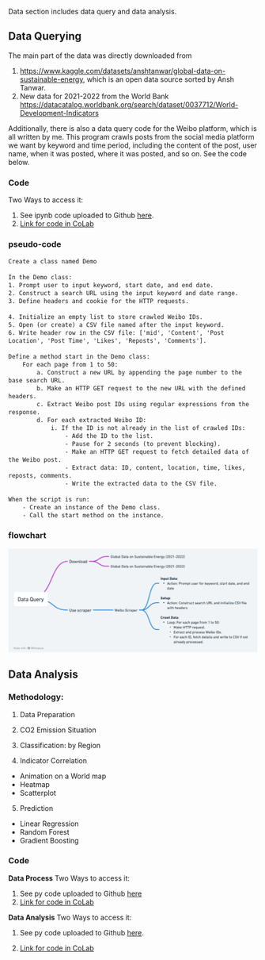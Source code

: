 Data section includes data query and data analysis.

## Data Querying
  The main part of the data was directly downloaded from
1.	 https://www.kaggle.com/datasets/anshtanwar/global-data-on-sustainable-energy, which is an open data source sorted by Ansh Tanwar. 
2.	 New data for 2021-2022 from the World Bank https://datacatalog.worldbank.org/search/dataset/0037712/World-Development-Indicators

  Additionally, there is also a data query code for the Weibo platform, which is all written by me. This program crawls posts from the social media platform we want by keyword and time period, including the content of the post, user name, when it was posted, where it was posted, and so on. See the code below.


### Code
Two Ways to access it:
1. See ipynb code uploaded to Github [here](https://github.com/Rising-Stars-by-Sunshine/STATS201_Yiming_PS2/tree/main/code/data%20query).
2. [Link for code in CoLab](https://colab.research.google.com/drive/1GVRQS_lPPvG4PGDtL9XREuSXiEv3eQit?usp=sharing)

###  pseudo-code
```
Create a class named Demo

In the Demo class:
1. Prompt user to input keyword, start date, and end date.
2. Construct a search URL using the input keyword and date range.
3. Define headers and cookie for the HTTP requests.

4. Initialize an empty list to store crawled Weibo IDs.
5. Open (or create) a CSV file named after the input keyword.
6. Write header row in the CSV file: ['mid', 'Content', 'Post Location', 'Post Time', 'Likes', 'Reposts', 'Comments'].

Define a method start in the Demo class:
    For each page from 1 to 50:
        a. Construct a new URL by appending the page number to the base search URL.
        b. Make an HTTP GET request to the new URL with the defined headers.
        c. Extract Weibo post IDs using regular expressions from the response.
        d. For each extracted Weibo ID:
            i. If the ID is not already in the list of crawled IDs:
                - Add the ID to the list.
                - Pause for 2 seconds (to prevent blocking).
                - Make an HTTP GET request to fetch detailed data of the Weibo post.
                - Extract data: ID, content, location, time, likes, reposts, comments.
                - Write the extracted data to the CSV file.

When the script is run:
    - Create an instance of the Demo class.
    - Call the start method on the instance.
```

### flowchart
![image](DataQueryCode.png)


## Data Analysis

### Methodology:
1. Data Preparation

2. CO2 Emission Situation 

3. Classification: by Region

4. Indicator Correlation
- Animation on a World map
- Heatmap
- Scatterplot

5. Prediction
- Linear Regression
- Random Forest
- Gradient Boosting

### Code

**Data Process**
Two Ways to access it:
1. See py code uploaded to Github [here]()
2.  [Link for code in CoLab](https://colab.research.google.com/drive/14pV7HPZY4tLFAsLHBs_Tk4hbmpbAdEHz?usp=sharing)

**Data Analysis**
Two Ways to access it:
1. See py code uploaded to Github [here](https://github.com/Rising-Stars-by-Sunshine/STATS201_Yiming_Research-Proposal/blob/main/code/data%20analysis/data_analysis.py).

2. [Link for code in CoLab](https://colab.research.google.com/drive/1EiOV6f8YtB9a-EhkOMJPLavm6NkIdkfg?usp=sharing)
